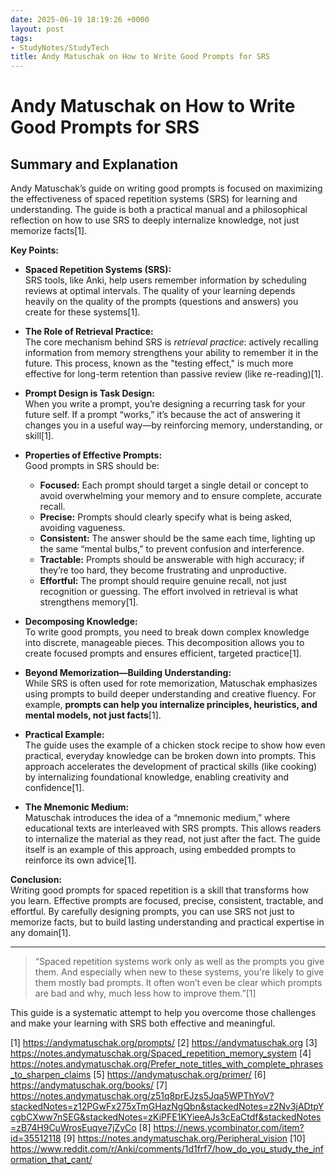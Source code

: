 ```yaml
---
date: 2025-06-19 18:19:26 +0000
layout: post
tags:
- StudyNotes/StudyTech
title: Andy Matuschak on How to Write Good Prompts for SRS
---
```


# Andy Matuschak on How to Write Good Prompts for SRS

## Summary and Explanation

Andy Matuschak’s guide on writing good prompts is focused on maximizing the effectiveness of spaced repetition systems (SRS) for learning and understanding. The guide is both a practical manual and a philosophical reflection on how to use SRS to deeply internalize knowledge, not just memorize facts[1].

**Key Points:**

- **Spaced Repetition Systems (SRS):**  
  SRS tools, like Anki, help users remember information by scheduling reviews at optimal intervals. The quality of your learning depends heavily on the quality of the prompts (questions and answers) you create for these systems[1].

- **The Role of Retrieval Practice:**  
  The core mechanism behind SRS is *retrieval practice*: actively recalling information from memory strengthens your ability to remember it in the future. This process, known as the "testing effect," is much more effective for long-term retention than passive review (like re-reading)[1].

- **Prompt Design is Task Design:**  
  When you write a prompt, you’re designing a recurring task for your future self. If a prompt “works,” it’s because the act of answering it changes you in a useful way—by reinforcing memory, understanding, or skill[1].

- **Properties of Effective Prompts:**  
  Good prompts in SRS should be:
  - **Focused:** Each prompt should target a single detail or concept to avoid overwhelming your memory and to ensure complete, accurate recall.
  - **Precise:** Prompts should clearly specify what is being asked, avoiding vagueness.
  - **Consistent:** The answer should be the same each time, lighting up the same “mental bulbs,” to prevent confusion and interference.
  - **Tractable:** Prompts should be answerable with high accuracy; if they’re too hard, they become frustrating and unproductive.
  - **Effortful:** The prompt should require genuine recall, not just recognition or guessing. The effort involved in retrieval is what strengthens memory[1].

- **Decomposing Knowledge:**  
  To write good prompts, you need to break down complex knowledge into discrete, manageable pieces. This decomposition allows you to create focused prompts and ensures efficient, targeted practice[1].

- **Beyond Memorization—Building Understanding:**  
  While SRS is often used for rote memorization, Matuschak emphasizes using prompts to build deeper understanding and creative fluency. For example, **prompts can help you internalize principles, heuristics, and mental models, not just facts**[1].

- **Practical Example:**  
  The guide uses the example of a chicken stock recipe to show how even practical, everyday knowledge can be broken down into prompts. This approach accelerates the development of practical skills (like cooking) by internalizing foundational knowledge, enabling creativity and confidence[1].

- **The Mnemonic Medium:**  
  Matuschak introduces the idea of a “mnemonic medium,” where educational texts are interleaved with SRS prompts. This allows readers to internalize the material as they read, not just after the fact. The guide itself is an example of this approach, using embedded prompts to reinforce its own advice[1].

**Conclusion:**  
Writing good prompts for spaced repetition is a skill that transforms how you learn. Effective prompts are focused, precise, consistent, tractable, and effortful. By carefully designing prompts, you can use SRS not just to memorize facts, but to build lasting understanding and practical expertise in any domain[1].

---

> “Spaced repetition systems work only as well as the prompts you give them. And especially when new to these systems, you're likely to give them mostly bad prompts. It often won’t even be clear which prompts are bad and why, much less how to improve them.”[1]

This guide is a systematic attempt to help you overcome those challenges and make your learning with SRS both effective and meaningful.

[1] https://andymatuschak.org/prompts/
[2] https://andymatuschak.org
[3] https://notes.andymatuschak.org/Spaced_repetition_memory_system
[4] https://notes.andymatuschak.org/Prefer_note_titles_with_complete_phrases_to_sharpen_claims
[5] https://andymatuschak.org/primer/
[6] https://andymatuschak.org/books/
[7] https://notes.andymatuschak.org/z51q8prEJzs5Jqa5WPThYoV?stackedNotes=z12PGwFx275xTmGHazNgQbn&stackedNotes=z2Nv3jADtpYcgbCXww7nSEG&stackedNotes=zKiPFE1KYieeAJs3cEaCtdf&stackedNotes=zB74H9CuWrosEuqve7jZyCo
[8] https://news.ycombinator.com/item?id=35512118
[9] https://notes.andymatuschak.org/Peripheral_vision
[10] https://www.reddit.com/r/Anki/comments/1d1frf7/how_do_you_study_the_information_that_cant/